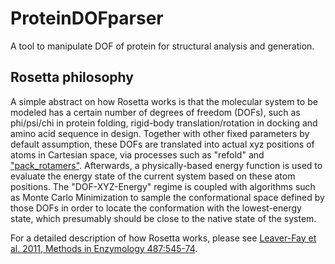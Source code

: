 # ProteinDOFparser

A tool to manipulate DOF of protein for structural analysis and generation.

## Rosetta philosophy

A simple abstract on how Rosetta works is that the molecular system to be modeled has a certain number of degrees of freedom (DOFs), such as phi/psi/chi in protein folding, rigid-body translation/rotation in docking and amino acid sequence in design. Together with other fixed parameters by default assumption, these DOFs are translated into actual xyz positions of atoms in Cartesian space, via processes such as "refold" and [&#34;pack_rotamers&#34;](https://docs.rosettacommons.org/docs/latest/rosetta_basics/structural_concepts/Rosetta-overview#packer). Afterwards, a physically-based energy function is used to evaluate the energy state of the current system based on these atom positions. The "DOF-XYZ-Energy" regime is coupled with algorithms such as Monte Carlo Minimization to sample the conformational space defined by those DOFs in order to locate the conformation with the lowest-energy state, which presumably should be close to the native state of the system.

For a detailed description of how Rosetta works, please see [Leaver-Fay et al. 2011, Methods in Enzymology 487:545-74](http://www.ncbi.nlm.nih.gov/pubmed/21187238).
